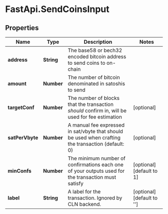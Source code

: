 # FastApi.SendCoinsInput

## Properties

Name | Type | Description | Notes
------------ | ------------- | ------------- | -------------
**address** | **String** | The base58 or bech32 encoded bitcoin address to send coins to on-chain | 
**amount** | **Number** | The number of bitcoin denominated in satoshis to send | 
**targetConf** | **Number** | The number of blocks that the transaction *should* confirm in, will be used for fee estimation | [optional] 
**satPerVbyte** | **Number** | A manual fee expressed in sat/vbyte that should be used when crafting the transaction (default: 0) | [optional] 
**minConfs** | **Number** | The minimum number of confirmations each one of your outputs used for the transaction must satisfy | [optional] [default to 1]
**label** | **String** | A label for the transaction. Ignored by CLN backend. | [optional] [default to &#39;&#39;]


